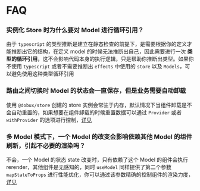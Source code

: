 # FAQ

### 实例化 Store 时为什么要对 Model 进行循环引用？

由于 `typescript` 的类型推断是建立在静态检查的前提下，是需要根据你的定义才能推断出它的结构，在定义 model 的时候无法推断出自己，因此需要进行一次 **类型的循环引用**，这不会影响代码本身的执行逻辑，只是帮助你推断出类型。如果你不使用 `typescript` 或者不需要推断出 `effects` 中使用的 `store` 以及 `Models`，可以避免使用这种类型循环引用

### 路由之间切换时 Model 的状态会一直保存，但是业务需要自动卸载

使用 `@dobux/store` 创建的 store 实例会常驻于内存，默认情况下当组件卸载是不会自动重置的，如果想要在组件卸载的时候重置数据可以通过 `Provider` 或者 `withProvider` 的选项进行控制，[详见](/api/return.html#provider)

### 多 Model 模式下，一个 Model 的改变会影响依赖其他 Model 的组件刷新，引起不必要的渲染吗？

不会，一个 Model 的状态 state 改变时，只有依赖了这个 Model 的组件会执行 rerender，其他组件是无感知的，同时 `useModel` 同样提供了第二个参数 `mapStateToProps` 进行性能优化，你可以通过该参数精确的控制组件的渲染力度，[详见](/api/#store-usemodel)
